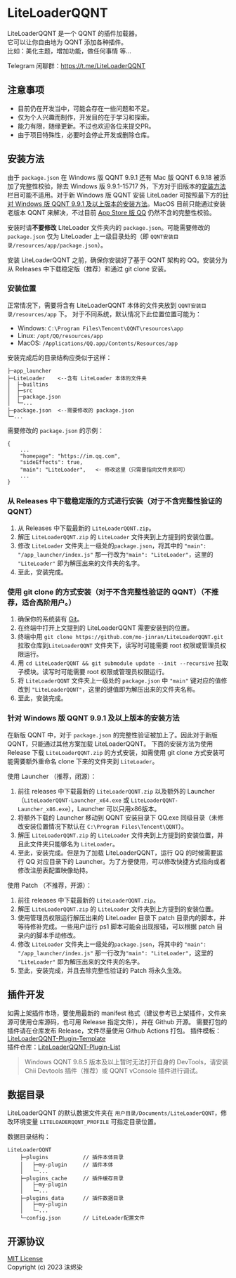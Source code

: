 # LiteLoaderQQNT

LiteLoaderQQNT 是一个 QQNT 的插件加载器。  
它可以让你自由地为 QQNT 添加各种插件。  
比如：美化主题，增加功能，做任何事情 等...

Telegram 闲聊群：https://t.me/LiteLoaderQQNT


## 注意事项

- 目前仍在开发当中，可能会存在一些问题和不足。
- 仅为个人兴趣而制作，开发目的在于学习和探索。
- 能力有限，随缘更新。不过也欢迎各位来提交PR。
- 由于项目特殊性，必要时会停止开发或删除仓库。


## 安装方法

由于 `package.json` 在 Windows 版 QQNT 9.9.1 还有 Mac 版 QQNT 6.9.18 被添加了完整性校验，除去 Windows 版 9.9.1-15717 外，下方对于旧版本的[安装方法](#安装方法)栏目可能不适用。对于新 Windows 版 QQNT 安装 LiteLoader 可按照最下方的[针对 Windows 版 QQNT 9.9.1 及以上版本的安装方法](#针对-windows-版-qqnt-991-及以上版本的安装方法)。MacOS 目前只能通过安装老版本 QQNT 来解决，不过目前 [App Store 版 QQ](itms-apps://itunes.apple.com/app/id451108668) 仍然不含的完整性校验。

安装时请**不要修改** LiteLoader 文件夹内的 `package.json`。可能需要修改的 `package.json` 仅为 LiteLoader 上一级目录处的（即 `QQNT安装目录/resources/app/package.json`）。


安装 LiteLoaderQQNT 之前，确保你安装好了基于 QQNT 架构的 QQ。安装分为从 Releases 中下载稳定版（推荐）和通过 git clone 安装。

### 安装位置

正常情况下，需要将含有 LiteLoaderQQNT 本体的文件夹放到 `QQNT安装目录/resources/app` 下。
对于不同系统，默认情况下此位置位置可能为：

- Windows: `C:\Program Files\Tencent\QQNT\resources\app`
- Linux: `/opt/QQ/resources/app`
- MacOS: `/Applications/QQ.app/Contents/Resources/app`

安装完成后的目录结构应类似于这样：

```
├─app_launcher
├─LiteLoader    <--含有 LiteLoader 本体的文件夹
│  ├─builtins
│  ├─src
│  ├─package.json
│  └─...
├─package.json  <--需要修改的 package.json
└─...
```

需要修改的 `package.json` 的示例：

```
{
    ...
    "homepage": "https://im.qq.com",
    "sideEffects": true,
    "main": "LiteLoader",   <- 修改这里（只需要指向文件夹即可）
    ...
}
```

### 从 Releases 中下载稳定版的方式进行安装（对于不含完整性验证的 QQNT）

1. 从 Releases 中下载最新的 `LiteLoaderQQNT.zip`。
2. 解压 `LiteLoaderQQNT.zip` 的 `LiteLoader` 文件夹到上方提到的安装位置。
3. 修改 `LiteLoader` 文件夹上一级处的`package.json`，将其中的 `"main": "/app_launcher/index.js"` 那一行改为`"main": "LiteLoader"`，这里的 `"LiteLoader"` 即为解压出来的文件夹的名字。
4. 至此，安装完成。

### 使用 git clone 的方式安装（对于不含完整性验证的 QQNT）（不推荐，适合高阶用户。）

1. 确保你的系统装有 [Git](https://git-scm.com/downloads)。
2. 在终端中打开上文提到的 LiteLoaderQQNT 需要安装到的位置。
3. 终端中用 `git clone https://github.com/mo-jinran/LiteLoaderQQNT.git `拉取仓库到`LiteLoaderQQNT` 文件夹下，读写时可能需要 root 权限或管理员权限运行。
4. 用 `cd LiteLoaderQQNT && git submodule update --init --recursive` 拉取子模块。读写时可能需要 root 权限或管理员权限运行。
5. 将 `LiteLoaderQQNT` 文件夹上一级处的 `package.json` 中 `"main"` 键对应的值修改到 `"LiteLoaderQQNT"`，这里的键值即为解压出来的文件夹名称。
6. 至此，安装完成。

### 针对 Windows 版 QQNT 9.9.1 及以上版本的安装方法

在新版 QQNT 中，对于 `package.json` 的完整性验证被加上了。因此对于新版 QQNT，只能通过其他方案加载 LiteLoaderQQNT。
下面的安装方法为使用 Release 下载 `LiteLoaderQQNT.zip` 的方式安装，如需使用 git clone 方式安装可能需要额外重命名 clone 下来的文件夹到 `LiteLoader`。

使用 Launcher （推荐，闭源）：

1. 前往 releases 中下载最新的 `LiteLoaderQQNT.zip` 以及额外的 Launcher（`LiteLoaderQQNT-Launcher_x64.exe` 或 `LiteLoaderQQNT-Launcher_x86.exe`），Launcher 可以只用x86版本。
2. 将额外下载的 Launcher 移动到 QQNT 安装目录下 QQ.exe 同级目录（未修改安装位置情况下默认在 `C:\Program Files\Tencent\QQNT`）。
3. 解压 `LiteLoaderQQNT.zip` 的 `LiteLoader` 文件夹到上方提到的安装位置，并且此文件夹只能够名为 `LiteLoader`。
4. 至此，安装完成。但是为了加载 LiteLoaderQQNT，运行 QQ 的时候需要运行 QQ 对应目录下的 Launcher。为了方便使用，可以修改快捷方式指向或者修改注册表配置映像劫持。

使用 Patch （不推荐，开源）：

1. 前往 releases 中下载最新的 `LiteLoaderQQNT.zip`。
2. 解压 `LiteLoaderQQNT.zip` 的 `LiteLoader` 文件夹到上方提到的安装位置。
3. 使用管理员权限运行解压出来的 LiteLoader 目录下 patch 目录内的脚本，并等待修补完成。一些用户运行 ps1 脚本可能会出现报错，可以根据 patch 目录内的脚本手动修改。
4. 修改 `LiteLoader` 文件夹上一级处的`package.json`，将其中的 `"main": "/app_launcher/index.js"` 那一行改为`"main": "LiteLoader"`，这里的 `"LiteLoader"` 即为解压出来的文件夹的名字。
5. 至此，安装完成，并且去除完整性验证的 Patch 将永久生效。


## 插件开发

如需上架插件市场，要使用最新的 manifest 格式（建议参考已上架插件，文件来源可使用仓库源码，也可用 Release 指定文件），并在 Github 开源。
需要打包的插件请在仓库发布 Release，文件尽量使用 Github Actions 打包。
插件模板：[LiteLoaderQQNT-Plugin-Template](https://github.com/mo-jinran/LiteLoaderQQNT-Plugin-Template)  
插件仓库：[LiteLoaderQQNT-Plugin-List](https://github.com/mo-jinran/LiteLoaderQQNT-Plugin-List)

> Windows QQNT 9.8.5 版本及以上暂时无法打开自身的 DevTools，请安装 Chii Devtools 插件（推荐）或 QQNT vConsole 插件进行调试。


## 数据目录

LiteLoaderQQNT 的默认数据文件夹在 `用户目录/Documents/LiteLoaderQQNT`，修改环境变量 `LITELOADERQQNT_PROFILE` 可指定目录位置。

数据目录结构：

```
LiteLoaderQQNT
    ├─plugins           // 插件本体目录
    │   ├─my-plugin     // 插件本体
    │   └─...
    ├─plugins_cache     // 插件缓存目录
    │   ├─my-plugin
    │   └─...
    ├─plugins_data      // 插件数据目录
    │   ├─my-plugin
    │   └─...
    └─config.json       // LiteLoader配置文件
```


## 开源协议

[MIT License](./LICENSE)  
Copyright (c) 2023 沫烬染
